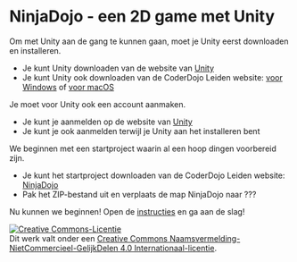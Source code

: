 # NinjaDojo - een 2D game met Unity

Om met Unity aan de gang te kunnen gaan, moet je Unity eerst downloaden en installeren.
- Je kunt Unity downloaden van de website van [Unity](https://store.unity.com/download-nuo)
- Je kunt Unity ook downloaden van de CoderDojo Leiden website: [voor Windows](https://drive.google.com/open?id=1A7AqLffk6Q0MLp4Bi2jXlxQUoAVDTDPp) of [voor macOS](https://drive.google.com/open?id=1402XvKkLAa_swoIGY7eE7kLXkcmIT8vJ)

Je moet voor Unity ook een account aanmaken.
- Je kunt je aanmelden op de website van [Unity](https://id.unity.com/en/conversations/a27c5f66-d529-4a0f-a1ee-807ad92af4c001af)
- Je kunt je ook aanmelden terwijl je Unity aan het installeren bent

We beginnen met een startproject waarin al een hoop dingen voorbereid zijn.
- Je kunt het startproject downloaden van de CoderDojo Leiden website: [NinjaDojo](https://drive.google.com/open?id=1ZKIn1xhSxb4g9C41bKkZJz5ORf6kZdiI)
- Pak het ZIP-bestand uit en verplaats de map NinjaDojo naar ???

Nu kunnen we beginnen! Open de [instructies](Instructie-Unity.pdf) en ga aan de slag!

<a rel="license" href="http://creativecommons.org/licenses/by-nc-sa/4.0/"><img alt="Creative Commons-Licentie" style="border-width:0" src="https://i.creativecommons.org/l/by-nc-sa/4.0/88x31.png" /></a><br />Dit werk valt onder een <a rel="license" href="http://creativecommons.org/licenses/by-nc-sa/4.0/deed.nl">Creative Commons Naamsvermelding-NietCommercieel-GelijkDelen 4.0 Internationaal-licentie</a>.
